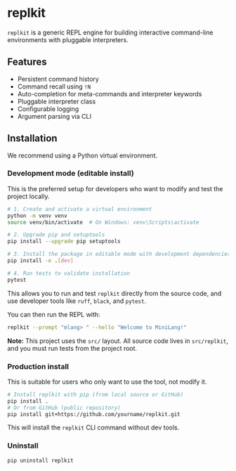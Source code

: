 # replkit

`replkit` is a generic REPL engine for building interactive command-line environments with pluggable interpreters.

## Features

- Persistent command history
- Command recall using `!N`
- Auto-completion for meta-commands and interpreter keywords
- Pluggable interpreter class
- Configurable logging
- Argument parsing via CLI

## Installation

We recommend using a Python virtual environment.

### Development mode (editable install)

This is the preferred setup for developers who want to modify and test the project locally.

```bash
# 1. Create and activate a virtual environment
python -m venv venv
source venv/bin/activate  # On Windows: venv\Scripts\activate

# 2. Upgrade pip and setuptools
pip install --upgrade pip setuptools

# 3. Install the package in editable mode with development dependencies
pip install -e .[dev]

# 4. Run tests to validate installation
pytest
```

This allows you to run and test `replkit` directly from the source code, and use developer tools like `ruff`, `black`, and `pytest`.

You can then run the REPL with:

```bash
replkit --prompt "mlang> " --hello "Welcome to MiniLang!"
```

**Note:** This project uses the `src/` layout. All source code lives in `src/replkit`, and you must run tests from the project root.

### Production install

This is suitable for users who only want to use the tool, not modify it.

```bash
# Install replkit with pip (from local source or GitHub)
pip install .
# Or from GitHub (public repository)
pip install git+https://github.com/yourname/replkit.git
```

This will install the `replkit` CLI command without dev tools.

### Uninstall

```bash
pip uninstall replkit
```
